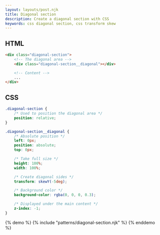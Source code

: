 ```yaml
---
layout: layouts/post.njk
title: Diagonal section
description: Create a diagonal section with CSS
keywords: css diagonal section, css transform skew
---
```


## HTML

```html
<div class="diagonal-section">
    <!-- The diagonal area -->
    <div class="diagonal-section__diagonal"></div>

    <!-- Content -->
    ...
</div>
```

## CSS

```css
.diagonal-section {
    /* Used to position the diagonal area */
    position: relative;
}

.diagonal-section__diagonal {
    /* Absolute position */
    left: 0px;
    position: absolute;
    top: 0px;

    /* Take full size */
    height: 100%;
    width: 100%;

    /* Create diagonal sides */
    transform: skewY(-5deg);

    /* Background color */
    background-color: rgba(0, 0, 0, 0.3);

    /* Displayed under the main content */
    z-index: -1;
}
```

{% demo %}
{% include "patterns/diagonal-section.njk" %}
{% enddemo %}
